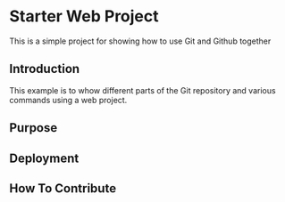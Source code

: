 # Starter Web Project

This is a simple project for showing how to use Git and Github together

## Introduction

This example is to whow different parts of the Git repository and various commands using a web project.

## Purpose

## Deployment

## How To Contribute
